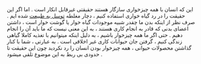 این که انسان با همه چیزخواری سازگار هستند حقیقتی غیرقابل انکار است . اما اگر این حقیقت را در رد گیاه خواری استفاده کنیم ، دچار مغلطه [توسل به طبیعت] شده ایم . صرف نظر از اینکه بدن ما چقدر شبیه موجودات گیاه خوار یا گوشت خوار است ، داشتن اعضای بدنی که قادر به انجام کاری هستند ، به این معنی نیست که ما باید آن را انجام دهیم . حتی اگر ما همه چیزخوار باشیم ، به دلیل اینکه میتوانیم با تغذیه کاملا گیاهی زندگی کنیم ، گرفتن جان حیوانات کاری غیر اخلاقی است .
به عبارتی ، شما با کنار گذاشتن محصولات حیوانی ، همه چیزخوار بودن انسان را رد نکردید چون این حقیقت تا حدودی بی ربط به این موضوع تلقی میشود .

[توسل به طبیعت]: https://www.logicallyfallacious.com/logicalfallacies/Appeal-to-Nature
